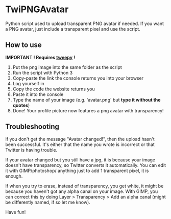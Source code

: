 # TwiPNGAvatar
Python script used to upload transparent PNG avatar if needed. If you want a PNG avatar, just include a transparent pixel and use the script.

## How to use
**IMPORTANT ! Requires [tweepy](https://github.com/tweepy/tweepy) !**

1. Put the png image into the same folder as the script
2. Run the script with Python 3
3. Copy-paste the link the console returns you into your browser
4. Log yourself in
5. Copy the code the website returns you
6. Paste it into the console
7. Type the name of your image (e.g. 'avatar.png' but **type it without the quotes**)
8. Done! Your profile picture now features a png avatar with transparency!

## Troubleshooting

If you don't get the message "Avatar changed!", then the upload hasn't been successful. It's either that the name you wrote is incorrect or that Twitter is having trouble.

If your avatar changed but you still have a jpg, it is because your image doesn't have transparency, so Twitter converts it automatically. You can edit it with GIMP/photoshop/ anything just to add 1 transparent pixel, it is enough.

If when you try to erase, instead of transparency, you get white, it might be because you haven't got any alpha canal on your image. With GIMP, you can correct this by doing Layer > Transparency > Add an alpha canal (might be differently named, if so let me know).

Have fun!
